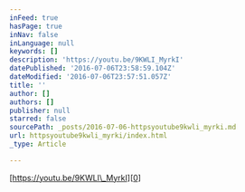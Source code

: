 ```yaml
---
inFeed: true
hasPage: true
inNav: false
inLanguage: null
keywords: []
description: 'https://youtu.be/9KWLI_MyrkI'
datePublished: '2016-07-06T23:58:59.104Z'
dateModified: '2016-07-06T23:57:51.057Z'
title: ''
author: []
authors: []
publisher: null
starred: false
sourcePath: _posts/2016-07-06-httpsyoutube9kwli_myrki.md
url: httpsyoutube9kwli_myrki/index.html
_type: Article

---
```

[https://youtu.be/9KWLI\_MyrkI][0]

[0]: https://youtu.be/9KWLI_MyrkI